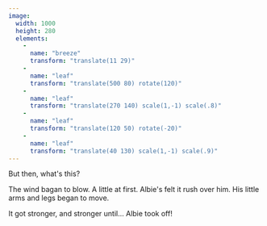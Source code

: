```yaml
---
image:
  width: 1000
  height: 280
  elements:
    -
      name: "breeze"
      transform: "translate(11 29)"
    -
      name: "leaf"
      transform: "translate(500 80) rotate(120)"
    -
      name: "leaf"
      transform: "translate(270 140) scale(1,-1) scale(.8)"
    -
      name: "leaf"
      transform: "translate(120 50) rotate(-20)"
    -
      name: "leaf"
      transform: "translate(40 130) scale(1,-1) scale(.9)"
---
```

But then, what's this?

The wind bagan to blow. A little at first. Albie's felt it rush over him. His little arms and legs began to move.

It got stronger, and stronger until… Albie took off!
